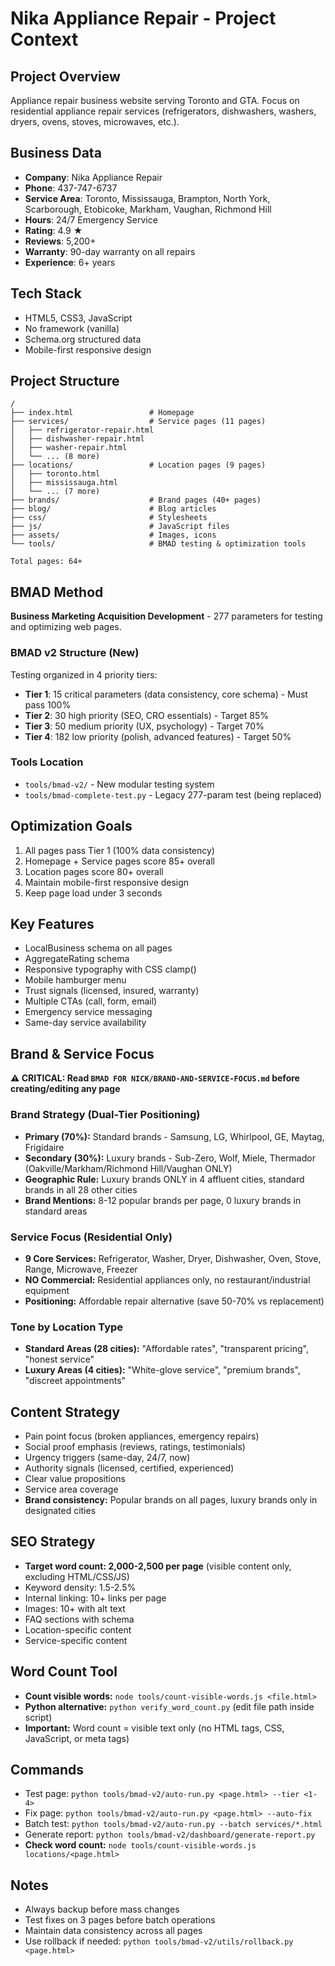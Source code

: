 # Nika Appliance Repair - Project Context

## Project Overview
Appliance repair business website serving Toronto and GTA. Focus on residential appliance repair services (refrigerators, dishwashers, washers, dryers, ovens, stoves, microwaves, etc.).

## Business Data
- **Company**: Nika Appliance Repair
- **Phone**: 437-747-6737
- **Service Area**: Toronto, Mississauga, Brampton, North York, Scarborough, Etobicoke, Markham, Vaughan, Richmond Hill
- **Hours**: 24/7 Emergency Service
- **Rating**: 4.9 ★
- **Reviews**: 5,200+
- **Warranty**: 90-day warranty on all repairs
- **Experience**: 6+ years

## Tech Stack
- HTML5, CSS3, JavaScript
- No framework (vanilla)
- Schema.org structured data
- Mobile-first responsive design

## Project Structure
```
/
├── index.html                 # Homepage
├── services/                  # Service pages (11 pages)
│   ├── refrigerator-repair.html
│   ├── dishwasher-repair.html
│   ├── washer-repair.html
│   └── ... (8 more)
├── locations/                 # Location pages (9 pages)
│   ├── toronto.html
│   ├── mississauga.html
│   └── ... (7 more)
├── brands/                    # Brand pages (40+ pages)
├── blog/                      # Blog articles
├── css/                       # Stylesheets
├── js/                        # JavaScript files
├── assets/                    # Images, icons
└── tools/                     # BMAD testing & optimization tools

Total pages: 64+
```

## BMAD Method
**Business Marketing Acquisition Development** - 277 parameters for testing and optimizing web pages.

### BMAD v2 Structure (New)
Testing organized in 4 priority tiers:
- **Tier 1**: 15 critical parameters (data consistency, core schema) - Must pass 100%
- **Tier 2**: 30 high priority (SEO, CRO essentials) - Target 85%
- **Tier 3**: 50 medium priority (UX, psychology) - Target 70%
- **Tier 4**: 182 low priority (polish, advanced features) - Target 50%

### Tools Location
- `tools/bmad-v2/` - New modular testing system
- `tools/bmad-complete-test.py` - Legacy 277-param test (being replaced)

## Optimization Goals
1. All pages pass Tier 1 (100% data consistency)
2. Homepage + Service pages score 85+ overall
3. Location pages score 80+ overall
4. Maintain mobile-first responsive design
5. Keep page load under 3 seconds

## Key Features
- LocalBusiness schema on all pages
- AggregateRating schema
- Responsive typography with CSS clamp()
- Mobile hamburger menu
- Trust signals (licensed, insured, warranty)
- Multiple CTAs (call, form, email)
- Emergency service messaging
- Same-day service availability

## Brand & Service Focus
**⚠️ CRITICAL: Read `BMAD FOR NICK/BRAND-AND-SERVICE-FOCUS.md` before creating/editing any page**

### Brand Strategy (Dual-Tier Positioning)
- **Primary (70%):** Standard brands - Samsung, LG, Whirlpool, GE, Maytag, Frigidaire
- **Secondary (30%):** Luxury brands - Sub-Zero, Wolf, Miele, Thermador (Oakville/Markham/Richmond Hill/Vaughan ONLY)
- **Geographic Rule:** Luxury brands ONLY in 4 affluent cities, standard brands in all 28 other cities
- **Brand Mentions:** 8-12 popular brands per page, 0 luxury brands in standard areas

### Service Focus (Residential Only)
- **9 Core Services:** Refrigerator, Washer, Dryer, Dishwasher, Oven, Stove, Range, Microwave, Freezer
- **NO Commercial:** Residential appliances only, no restaurant/industrial equipment
- **Positioning:** Affordable repair alternative (save 50-70% vs replacement)

### Tone by Location Type
- **Standard Areas (28 cities):** "Affordable rates", "transparent pricing", "honest service"
- **Luxury Areas (4 cities):** "White-glove service", "premium brands", "discreet appointments"

## Content Strategy
- Pain point focus (broken appliances, emergency repairs)
- Social proof emphasis (reviews, ratings, testimonials)
- Urgency triggers (same-day, 24/7, now)
- Authority signals (licensed, certified, experienced)
- Clear value propositions
- Service area coverage
- **Brand consistency:** Popular brands on all pages, luxury brands only in designated cities

## SEO Strategy
- **Target word count: 2,000-2,500 per page** (visible content only, excluding HTML/CSS/JS)
- Keyword density: 1.5-2.5%
- Internal linking: 10+ links per page
- Images: 10+ with alt text
- FAQ sections with schema
- Location-specific content
- Service-specific content

## Word Count Tool
- **Count visible words:** `node tools/count-visible-words.js <file.html>`
- **Python alternative:** `python verify_word_count.py` (edit file path inside script)
- **Important:** Word count = visible text only (no HTML tags, CSS, JavaScript, or meta tags)

## Commands
- Test page: `python tools/bmad-v2/auto-run.py <page.html> --tier <1-4>`
- Fix page: `python tools/bmad-v2/auto-run.py <page.html> --auto-fix`
- Batch test: `python tools/bmad-v2/auto-run.py --batch services/*.html`
- Generate report: `python tools/bmad-v2/dashboard/generate-report.py`
- **Check word count:** `node tools/count-visible-words.js locations/<page.html>`

## Notes
- Always backup before mass changes
- Test fixes on 3 pages before batch operations
- Maintain data consistency across all pages
- Use rollback if needed: `python tools/bmad-v2/utils/rollback.py <page.html>`
